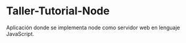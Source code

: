 # Taller-Tutorial-Node

Aplicación donde se implementa node como servidor web en lenguaje JavaScript.

